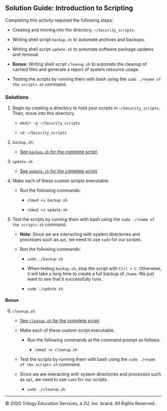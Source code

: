 ## Solution Guide: Introduction to Scripting

Completing this activity required the following steps:

- Creating and moving into the directory, `~/Security_scripts`.

- Writing shell script `backup.sh` to automate archives and backups.

- Writing shell script `update.sh` to automate software package updates and removal.

- **Bonus:** Writing shell script `cleanup.sh` to automate the cleanup of cached files and generate a report of system resource usage.

- Testing the scripts by running them with bash using the `sudo ./<name of the script>.sh` command.

### Solutions

1. Begin by creating a directory to hold your scripts in `~/Security_scripts`. Then, move into this directory.

    - `mkdir -p ~/Security_scripts`  

    - `cd ~/Security_scripts`

2. `backup.sh`:

   - [See `backup.sh` for the complete script](backup.sh).

3. `update.sh` 

   - [See `update.sh` for the complete script](update.sh).
  
4. Make each of these custom scripts executable.

   - Run the following commands:
 
      - `chmod +x backup.sh`  

     - `chmod +x update.sh`  
    
5. Test the scripts by running them with bash using the `sudo ./<name of the script>.sh` command.

    - **Note**: Since we are interacting with system directories and processes such as `apt`, we need to use `sudo` for our scripts.

   - Run the following commands:

     - `sudo ./backup.sh`

      - When testing `backup.sh`, stop the script with `Ctrl + C`. Otherwise, it will take a long time to create a full backup of `/home`. We just want to see that it successfully runs. 

     - `sudo ./update.sh`

#### Bonus

6. `cleanup.sh`.

   - [See `cleanup.sh` for the complete script](cleanup.sh). 

   - Make each of these custom script executable.

     - Run the following commands at the command prompt as follows:

       - `chmod +x cleanup.sh`

   - Test the scripts by running them with bash using the `sudo ./<name of the script>.sh` command.

   - Since we are interacting with system directories and processes such as `apt`, we need to use `sudo` for our scripts.

     - `sudo ./cleanup.sh`

---
© 2020 Trilogy Education Services, a 2U, Inc. brand. All Rights Reserved.  
